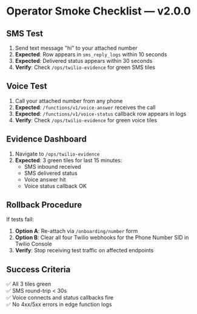 # Operator Smoke Checklist — v2.0.0

## SMS Test

1. Send text message "hi" to your attached number
2. **Expected**: Row appears in `sms_reply_logs` within 10 seconds
3. **Expected**: Delivered status appears within 30 seconds
4. **Verify**: Check `/ops/twilio-evidence` for green SMS tiles

## Voice Test

1. Call your attached number from any phone
2. **Expected**: `/functions/v1/voice-answer` receives the call
3. **Expected**: `/functions/v1/voice-status` callback row appears in logs
4. **Verify**: Check `/ops/twilio-evidence` for green voice tiles

## Evidence Dashboard

1. Navigate to `/ops/twilio-evidence`
2. **Expected**: 3 green tiles for last 15 minutes:
   - SMS inbound received
   - SMS delivered status
   - Voice answer hit
   - Voice status callback OK

## Rollback Procedure

If tests fail:

1. **Option A**: Re-attach via `/onboarding/number` form
2. **Option B**: Clear all four Twilio webhooks for the Phone Number SID in Twilio Console
3. **Verify**: Stop receiving test traffic on affected endpoints

## Success Criteria

✅ All 3 tiles green  
✅ SMS round-trip < 30s  
✅ Voice connects and status callbacks fire  
✅ No 4xx/5xx errors in edge function logs
